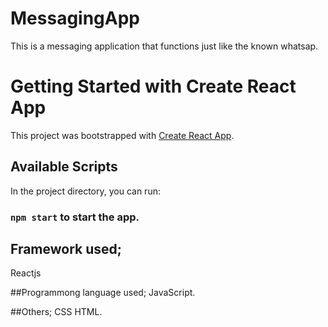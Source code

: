 # MessagingApp

This is a messaging application that functions just like the known whatsap.
# Getting Started with Create React App

This project was bootstrapped with [Create React App](https://github.com/facebook/create-react-app).

## Available Scripts

In the project directory, you can run:

### `npm start` to start the app.
 ## Framework used;
 Reactjs
 
 ##Programmong language used;
 JavaScript.
 
 ##Others; CSS HTML.
